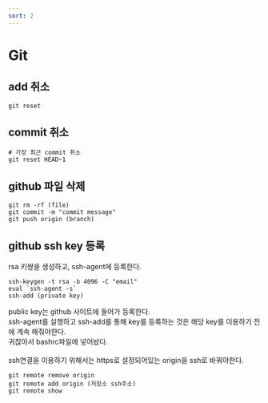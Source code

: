 ```yaml
---
sort: 2
---
```


# Git

## add 취소
```
git reset
```

## commit 취소
```
# 가장 최근 commit 취소
git reset HEAD~1
```

## github 파일 삭제

```
git rm -rf (file)
git commit -m "commit message"
git push origin (branch)
```

## github ssh key 등록

rsa 키쌍을 생성하고, ssh-agent에 등록한다.

```
ssh-keygen -t rsa -b 4096 -C "email"
eval `ssh-agent -s`
ssh-add (private key)
```

public key는 github 사이트에 들어가 등록한다.<br>
ssh-agent를 실행하고 ssh-add를 통해 key를 등록하는 것은 해당 key를 이용하기 전에 계속 해줘야한다.<br>
귀찮아서 bashrc파일에 넣어놨다.<br><br>
ssh연결을 이용하기 위해서는 https로 설정되어있는 origin을 ssh로 바꿔야한다.

```
git remote remove origin
git remote add origin (저장소 ssh주소)
git remote show
```